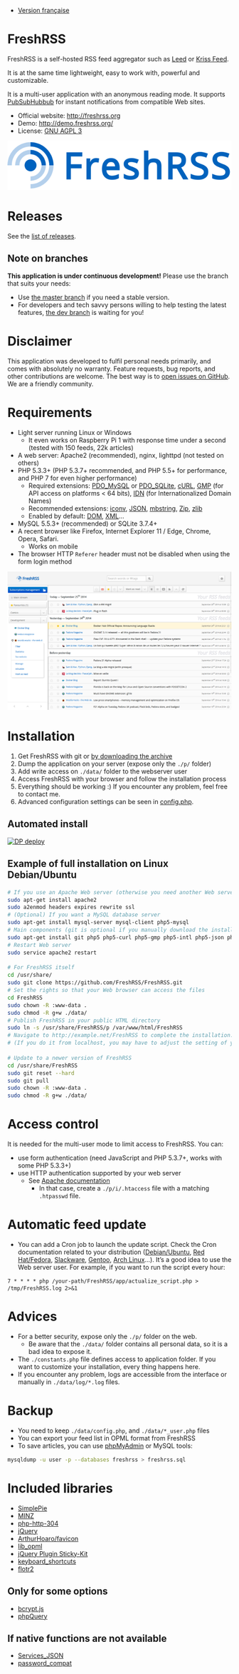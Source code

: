 * [Version française](README.fr.md)

# FreshRSS
FreshRSS is a self-hosted RSS feed aggregator such as [Leed](http://projet.idleman.fr/leed/) or [Kriss Feed](http://tontof.net/kriss/feed/).

It is at the same time lightweight, easy to work with, powerful and customizable.

It is a multi-user application with an anonymous reading mode.
It supports [PubSubHubbub](https://code.google.com/p/pubsubhubbub/) for instant notifications from compatible Web sites.

* Official website: http://freshrss.org
* Demo: http://demo.freshrss.org/
* License: [GNU AGPL 3](http://www.gnu.org/licenses/agpl-3.0.html)

![FreshRSS logo](./doc/FreshRSS-logo.png)

# Releases
See the [list of releases](../../releases).

## Note on branches
**This application is under continuous development!** Please use the branch that suits your needs:

* Use [the master branch](https://github.com/FreshRSS/FreshRSS/tree/master/) if you need a stable version.
* For developers and tech savvy persons willing to help testing the latest features, [the dev branch](https://github.com/FreshRSS/FreshRSS/tree/dev) is waiting for you!

# Disclaimer
This application was developed to fulfil personal needs primarily, and comes with absolutely no warranty.
Feature requests, bug reports, and other contributions are welcome. The best way is to [open issues on GitHub](https://github.com/FreshRSS/FreshRSS/issues).
We are a friendly community.

# Requirements
* Light server running Linux or Windows
	* It even works on Raspberry Pi 1 with response time under a second (tested with 150 feeds, 22k articles)
* A web server: Apache2 (recommended), nginx, lighttpd (not tested on others)
* PHP 5.3.3+ (PHP 5.3.7+ recommended, and PHP 5.5+ for performance, and PHP 7 for even higher performance)
	* Required extensions: [PDO_MySQL](http://php.net/pdo-mysql) or [PDO_SQLite](http://php.net/pdo-sqlite), [cURL](http://php.net/curl), [GMP](http://php.net/gmp) (for API access on platforms < 64 bits), [IDN](http://php.net/intl.idn) (for Internationalized Domain Names)
	* Recommended extensions: [iconv](http://php.net/iconv), [JSON](http://php.net/json), [mbstring](http://php.net/mbstring), [Zip](http://php.net/zip), [zlib](http://php.net/zlib)
	* Enabled by default: [DOM](http://php.net/dom), [XML](http://php.net/xml)…
* MySQL 5.5.3+ (recommended) or SQLite 3.7.4+
* A recent browser like Firefox, Internet Explorer 11 / Edge, Chrome, Opera, Safari.
	* Works on mobile
* The browser HTTP `Referer` header must not be disabled when using the form login method

![FreshRSS screenshot](./doc/FreshRSS-screenshot.png)

# Installation
1. Get FreshRSS with git or [by downloading the archive](https://github.com/FreshRSS/FreshRSS/archive/master.zip)
2. Dump the application on your server (expose only the `./p/` folder)
3. Add write access on `./data/` folder to the webserver user
4. Access FreshRSS with your browser and follow the installation process
5. Everything should be working :) If you encounter any problem, feel free to contact me.
6. Advanced configuration settings can be seen in [config.php](./data/config.default.php).

## Automated install
[![DP deploy](https://raw.githubusercontent.com/DFabric/DPlatform-ShellCore/gh-pages/img/deploy.png)](https://dfabric.github.io/DPlatform-ShellCore)

## Example of full installation on Linux Debian/Ubuntu
```sh
# If you use an Apache Web server (otherwise you need another Web server)
sudo apt-get install apache2
sudo a2enmod headers expires rewrite ssl
# (Optional) If you want a MySQL database server
sudo apt-get install mysql-server mysql-client php5-mysql
# Main components (git is optional if you manually download the installation files)
sudo apt-get install git php5 php5-curl php5-gmp php5-intl php5-json php5-sqlite
# Restart Web server
sudo service apache2 restart

# For FreshRSS itself
cd /usr/share/
sudo git clone https://github.com/FreshRSS/FreshRSS.git
# Set the rights so that your Web browser can access the files
cd FreshRSS
sudo chown -R :www-data .
sudo chmod -R g+w ./data/
# Publish FreshRSS in your public HTML directory
sudo ln -s /usr/share/FreshRSS/p /var/www/html/FreshRSS
# Navigate to http://example.net/FreshRSS to complete the installation.
# (If you do it from localhost, you may have to adjust the setting of your public address later)

# Update to a newer version of FreshRSS
cd /usr/share/FreshRSS
sudo git reset --hard
sudo git pull
sudo chown -R :www-data .
sudo chmod -R g+w ./data/
```

# Access control
It is needed for the multi-user mode to limit access to FreshRSS. You can:
* use form authentication (need JavaScript and PHP 5.3.7+, works with some PHP 5.3.3+)
* use HTTP authentication supported by your web server
	* See [Apache documentation](http://httpd.apache.org/docs/trunk/howto/auth.html)
		* In that case, create a `./p/i/.htaccess` file with a matching `.htpasswd` file.

# Automatic feed update
* You can add a Cron job to launch the update script.
Check the Cron documentation related to your distribution ([Debian/Ubuntu](https://help.ubuntu.com/community/CronHowto), [Red Hat/Fedora](https://fedoraproject.org/wiki/Administration_Guide_Draft/Cron), [Slackware](http://docs.slackware.com/fr:slackbook:process_control?#cron), [Gentoo](https://wiki.gentoo.org/wiki/Cron), [Arch Linux](https://wiki.archlinux.org/index.php/Cron)…).
It’s a good idea to use the Web server user.
For example, if you want to run the script every hour:

```
7 * * * * php /your-path/FreshRSS/app/actualize_script.php > /tmp/FreshRSS.log 2>&1
```

# Advices
* For a better security, expose only the `./p/` folder on the web.
	* Be aware that the `./data/` folder contains all personal data, so it is a bad idea to expose it.
* The `./constants.php` file defines access to application folder. If you want to customize your installation, every thing happens here.
* If you encounter any problem, logs are accessible from the interface or manually in `./data/log/*.log` files.

# Backup
* You need to keep `./data/config.php`, and `./data/*_user.php` files
* You can export your feed list in OPML format from FreshRSS
* To save articles, you can use [phpMyAdmin](http://www.phpmyadmin.net) or MySQL tools:

```bash
mysqldump -u user -p --databases freshrss > freshrss.sql
```


# Included libraries
* [SimplePie](http://simplepie.org/)
* [MINZ](https://github.com/marienfressinaud/MINZ)
* [php-http-304](http://alexandre.alapetite.fr/doc-alex/php-http-304/)
* [jQuery](http://jquery.com/)
* [ArthurHoaro/favicon](https://github.com/ArthurHoaro/favicon)
* [lib_opml](https://github.com/marienfressinaud/lib_opml)
* [jQuery Plugin Sticky-Kit](http://leafo.net/sticky-kit/)
* [keyboard_shortcuts](http://www.openjs.com/scripts/events/keyboard_shortcuts/)
* [flotr2](http://www.humblesoftware.com/flotr2)

## Only for some options
* [bcrypt.js](https://github.com/dcodeIO/bcrypt.js)
* [phpQuery](http://code.google.com/p/phpquery/)

## If native functions are not available
* [Services_JSON](http://pear.php.net/pepr/pepr-proposal-show.php?id=198)
* [password_compat](https://github.com/ircmaxell/password_compat)
